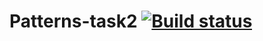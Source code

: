 # Patterns-task2 [![Build status](https://ci.appveyor.com/api/projects/status/b1xjc437ry7sp7b6?svg=true)](https://ci.appveyor.com/project/artem-ar888/aqa-patterns-task2)


